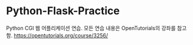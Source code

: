 # Python-Flask-Practice
Python CGI 웹 어플리케이션 연습. 모든 연습 내용은 OpenTutorials의 강좌를 참고함. https://opentutorials.org/course/3256/
